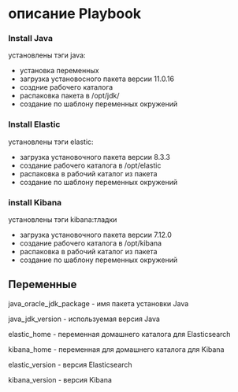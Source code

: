 # описание Playbook 

### Install Java
 установлены тэги java: 
 - установка переменных 
 - загрузка установосного пакета версии 11.0.16
 - создние рабочего каталога
 - распаковка пакета в /opt/jdk/
 - создание по шаблону переменных окружений 
### Install Elastic
 установлены тэги elastic:
 - загрузка установочного пакета версии 8.3.3 
 - создание рабочего каталога в /opt/elastic
 - распаковка в рабочий каталог из пакета
 - создание по шаблону переменных окружений 

### install Kibana
 установлены тэги kibana:тладки 
 - загрузка установочного пакета версии 7.12.0
 - создание рабочего каталога в /opt/kibana
 - распаковка в рабочий каталог из пакета
 - создание по шаблону переменных окружений 

## Переменные
java_oracle_jdk_package - имя пакета установки Java

java_jdk_version - используемая версия Java

elastic_home - переменная домашнего каталога для Elasticsearch

kibana_home - переменная для домашнего каталога для Kibana

elastic_version - версия Elasticsearch

kibana_version - версия Kibana
